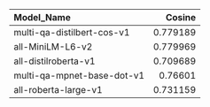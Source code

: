| Model_Name                 |   Cosine |
|:---------------------------|---------:|
| multi-qa-distilbert-cos-v1 | 0.779189 |
| all-MiniLM-L6-v2           | 0.779969 |
| all-distilroberta-v1       | 0.709689 |
| multi-qa-mpnet-base-dot-v1 | 0.76601  |
| all-roberta-large-v1       | 0.731159 |